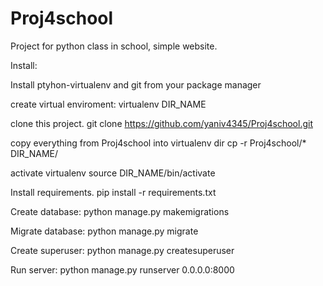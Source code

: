 # Proj4school
Project for python class in school, simple website.

Install:

Install ptyhon-virtualenv and git from your package manager

create virtual enviroment:
  virtualenv DIR_NAME

clone this project.
  git clone https://github.com/yaniv4345/Proj4school.git

copy everything from Proj4school into virtualenv dir
  cp -r Proj4school/* DIR_NAME/

activate virtualenv
  source DIR_NAME/bin/activate

Install requirements.
  pip install -r requirements.txt

Create database:
   python manage.py makemigrations
 
 Migrate database:
   python manage.py migrate
   
 Create superuser:
   python manage.py createsuperuser
 
 Run server:
   python manage.py runserver 0.0.0.0:8000
   
